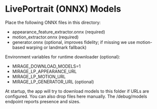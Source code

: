 # LivePortrait (ONNX) Models

Place the following ONNX files in this directory:

- appearance_feature_extractor.onnx (required)
- motion_extractor.onnx (required)
- generator.onnx (optional, improves fidelity; if missing we use motion-based warping or landmark fallback)

Environment variables for runtime downloader (optional):

- MIRAGE_DOWNLOAD_MODELS=1
- MIRAGE_LP_APPEARANCE_URL
- MIRAGE_LP_MOTION_URL
- MIRAGE_LP_GENERATOR_URL (optional)

At startup, the app will try to download models to this folder if URLs are configured. You can also drop files here manually. The /debug/models endpoint reports presence and sizes.
